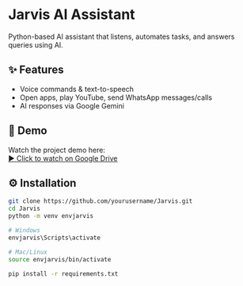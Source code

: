 # Jarvis AI Assistant

 Python-based AI assistant that listens, automates tasks, and answers queries using AI.

## ✨ Features
-  Voice commands & text-to-speech  
-  Open apps, play YouTube, send WhatsApp messages/calls  
-  AI responses via Google Gemini  

## 🎥 Demo
Watch the project demo here:  
[▶ Click to watch on Google Drive](https://drive.google.com/file/d/1XyBkBBKozAUZl2eCrrluOpvJMlcCnBbG/view?usp=drive_link)

## ⚙️ Installation
```bash
git clone https://github.com/yourusername/Jarvis.git
cd Jarvis
python -m venv envjarvis

# Windows
envjarvis\Scripts\activate

# Mac/Linux
source envjarvis/bin/activate

pip install -r requirements.txt
